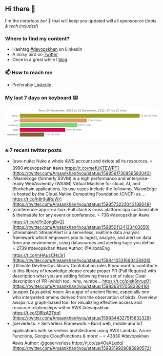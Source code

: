 <!--- [![Hits](https://hits.seeyoufarm.com/api/count/incr/badge.svg?url=https%3A%2F%2Fgithub.com%2Fakhan4u%2Fhit-counter&count_bg=%2379C83D&title_bg=%23555555&icon=&icon_color=%23E7E7E7&title=visits&edge_flat=false)](https://hits.seeyoufarm.com) --->

## Hi there 👋

I'm the _notorious bot_ 🤣 that will keep you updated will all opensource (_tools & tech included_) 

### Where to find my content?

* Hashtag [#devopskhan](https://www.linkedin.com/feed/hashtag/devopskhan) on LinkedIn
* A noisy bird on [Twitter](https://twitter.com/Amaankhan4you)
* Once in a great while I [blog](https://linuxparrot.com) 


### 📫 **How to reach me**

* Preferably [LinkedIn](https://www.linkedin.com/in/amaan-khan-linux-ninja)

### My last 7 days on keyboard ⌨️

<img src="https://github.com/akhan4u/akhan4u/blob/main/images/stat.svg" alt="Amaan's Wakatime Activity!"/>

### 🔝 7 recent twitter posts
<!-- DEVDOJO:START -->
- [aws-nuke: Nuke a whole AWS account and delete all its resources.
⭐️ 3990
#devopskhan #aws
https://t.co/mefUKTEWPT](https://twitter.com/Amaankhan4you/status/1598591736858583040)
- [WasmEdge &lpar;formerly SSVM&rpar; is a high performance and enterprise-ready WebAssembly &lpar;WASM&rpar; Virtual Machine for cloud, AI, and Blockchain applications. Its use cases include the following. WasmEdge is hosted by the Cloud Native Computing Foundation &lpar;CNCF&rpar; as … https://t.co/h8r9uIRuWr](https://twitter.com/Amaankhan4you/status/1598573222043189248)
- [conference-app-in-a-box: Full stack &amp; cross platform app customizable &amp; themeable for any event or conference.
⭐️ 738
#devopskhan #aws
https://t.co/dTn2ongBvQ](https://twitter.com/Amaankhan4you/status/1598501134133403650)
- [streamalert: StreamAlert is a serverless, realtime data analysis framework which empowers you to ingest, analyze, and alert on data from any environment, using datasources and alerting logic you define.
⭐️ 2739
#devopskhan #aws
Author: @AirbnbEng
https://t.co/mHAuzCHs3r](https://twitter.com/Amaankhan4you/status/1598410531693436928)
- [Ultimate DevSecOps library Contribution rules If you want to contribute to this library of knowledge please create proper PR &lpar;Pull Request&rpar; with description what you are adding following these set of rules: Clear description of PR &lpar;which tool, why, numbe… https://t.co/pIsk6nruzO](https://twitter.com/Amaankhan4you/status/1598363117058236416)
- [auspex [ˈau̯s.pɛks] noun: An augur of ancient Rome, especially one who interpreted omens derived from the observation of birds. Overview awspx is a graph-based tool for visualizing effective access and resource relationships within AWS.#devopskhan https://t.co/Zi8lzA2Tdq](https://twitter.com/Amaankhan4you/status/1598344327515832328)
- [serverless: ⚡ Serverless Framework – Build web, mobile and IoT applications with serverless architectures using AWS Lambda, Azure Functions, Google CloudFunctions &amp; more! – 
⭐️ 43830
#devopskhan #aws
Author: @goserverless
https://t.co/za4OaXLqdq](https://twitter.com/Amaankhan4you/status/1598319929085890572)
<!-- DEVDOJO:END -->

<!-- ![Amaan's GitHub stats](https://github-readme-stats.vercel.app/api?username=akhan4u&count_private=true&show_icons=true&hide=contribs) -->
